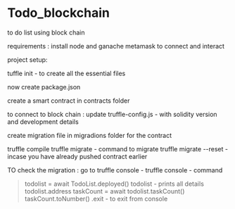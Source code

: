 # Todo_blockchain

to do list using block chain

requirements :
install node and ganache metamask to connect and interact

project setup:

tuffle init - to create all the essential files

now create package.json

create a smart contract in contracts folder

to connect to block chain :
update truffle-config.js - with solidity version and development details

create migration file in migradions folder for the contract

truffle compile
truffle migrate - command to migrate
truffle migrate --reset - incase you have already pushed contract earlier

TO check the migration :
go to truffle console -
truffle console - command

> todolist = await TodoList.deployed()
> todolist - prints all details
> todolist.address
> taskCount = await todolist.taskCount()
> taskCount.toNumber()
> .exit - to exit from console
